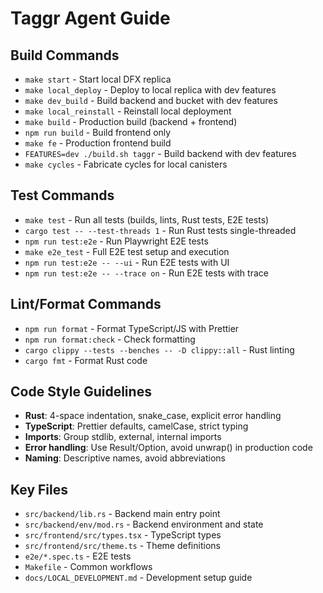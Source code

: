 # Taggr Agent Guide

## Build Commands

-   `make start` - Start local DFX replica
-   `make local_deploy` - Deploy to local replica with dev features
-   `make dev_build` - Build backend and bucket with dev features
-   `make local_reinstall` - Reinstall local deployment
-   `make build` - Production build (backend + frontend)
-   `npm run build` - Build frontend only
-   `make fe` - Production frontend build
-   `FEATURES=dev ./build.sh taggr` - Build backend with dev features
-   `make cycles` - Fabricate cycles for local canisters

## Test Commands

-   `make test` - Run all tests (builds, lints, Rust tests, E2E tests)
-   `cargo test -- --test-threads 1` - Run Rust tests single-threaded
-   `npm run test:e2e` - Run Playwright E2E tests
-   `make e2e_test` - Full E2E test setup and execution
-   `npm run test:e2e -- --ui` - Run E2E tests with UI
-   `npm run test:e2e -- --trace on` - Run E2E tests with trace

## Lint/Format Commands

-   `npm run format` - Format TypeScript/JS with Prettier
-   `npm run format:check` - Check formatting
-   `cargo clippy --tests --benches -- -D clippy::all` - Rust linting
-   `cargo fmt` - Format Rust code

## Code Style Guidelines

-   **Rust**: 4-space indentation, snake_case, explicit error handling
-   **TypeScript**: Prettier defaults, camelCase, strict typing
-   **Imports**: Group stdlib, external, internal imports
-   **Error handling**: Use Result/Option, avoid unwrap() in production code
-   **Naming**: Descriptive names, avoid abbreviations

## Key Files

-   `src/backend/lib.rs` - Backend main entry point
-   `src/backend/env/mod.rs` - Backend environment and state
-   `src/frontend/src/types.tsx` - TypeScript types
-   `src/frontend/src/theme.ts` - Theme definitions
-   `e2e/*.spec.ts` - E2E tests
-   `Makefile` - Common workflows
-   `docs/LOCAL_DEVELOPMENT.md` - Development setup guide
